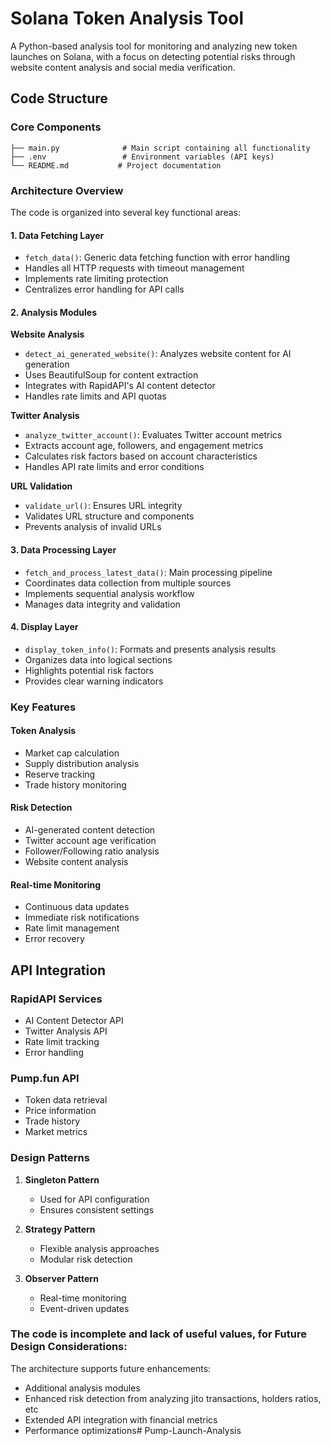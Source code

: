 # Solana Token Analysis Tool

A Python-based analysis tool for monitoring and analyzing new token launches on Solana, with a focus on detecting potential risks through website content analysis and social media verification.

## Code Structure

### Core Components

```
├── main.py              # Main script containing all functionality
├── .env                 # Environment variables (API keys)
└── README.md           # Project documentation
```

### Architecture Overview

The code is organized into several key functional areas:

#### 1. Data Fetching Layer
- `fetch_data()`: Generic data fetching function with error handling
- Handles all HTTP requests with timeout management
- Implements rate limiting protection
- Centralizes error handling for API calls

#### 2. Analysis Modules

**Website Analysis**
- `detect_ai_generated_website()`: Analyzes website content for AI generation
- Uses BeautifulSoup for content extraction
- Integrates with RapidAPI's AI content detector
- Handles rate limits and API quotas

**Twitter Analysis**
- `analyze_twitter_account()`: Evaluates Twitter account metrics
- Extracts account age, followers, and engagement metrics
- Calculates risk factors based on account characteristics
- Handles API rate limits and error conditions

**URL Validation**
- `validate_url()`: Ensures URL integrity
- Validates URL structure and components
- Prevents analysis of invalid URLs

#### 3. Data Processing Layer
- `fetch_and_process_latest_data()`: Main processing pipeline
- Coordinates data collection from multiple sources
- Implements sequential analysis workflow
- Manages data integrity and validation

#### 4. Display Layer
- `display_token_info()`: Formats and presents analysis results
- Organizes data into logical sections
- Highlights potential risk factors
- Provides clear warning indicators

### Key Features

#### Token Analysis
- Market cap calculation
- Supply distribution analysis
- Reserve tracking
- Trade history monitoring

#### Risk Detection
- AI-generated content detection
- Twitter account age verification
- Follower/Following ratio analysis
- Website content analysis

#### Real-time Monitoring
- Continuous data updates
- Immediate risk notifications
- Rate limit management
- Error recovery

## API Integration

### RapidAPI Services
- AI Content Detector API
- Twitter Analysis API
- Rate limit tracking
- Error handling

### Pump.fun API
- Token data retrieval
- Price information
- Trade history
- Market metrics

### Design Patterns

1. **Singleton Pattern**
   - Used for API configuration
   - Ensures consistent settings

2. **Strategy Pattern**
   - Flexible analysis approaches
   - Modular risk detection

3. **Observer Pattern**
   - Real-time monitoring
   - Event-driven updates

### The code is incomplete and lack of useful values, for Future Design Considerations:

The architecture supports future enhancements:
- Additional analysis modules
- Enhanced risk detection from analyzing jito transactions, holders ratios, etc
- Extended API integration with financial metrics
- Performance optimizations# Pump-Launch-Analysis
